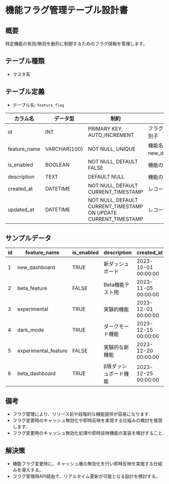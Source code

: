 # 機能フラグ管理テーブル設計書

## 概要
特定機能の有効/無効を動的に制御するためのフラグ情報を管理します。

## テーブル種類
- マスタ系

## テーブル定義
- テーブル名: `feature_flag`

| カラム名      | データ型      | 制約                                      | 説明                                      |
|---------------|---------------|-------------------------------------------|-------------------------------------------|
| id            | INT           | PRIMARY KEY, AUTO_INCREMENT               | フラグの一意な識別子                         |
| feature_name  | VARCHAR(100)  | NOT NULL, UNIQUE                          | 機能名（例: new_dashboard）               |
| is_enabled    | BOOLEAN       | NOT NULL, DEFAULT FALSE                   | 機能の有効状態                              |
| description   | TEXT          | DEFAULT NULL                              | 機能の説明                                  |
| created_at    | DATETIME      | NOT NULL, DEFAULT CURRENT_TIMESTAMP       | レコード作成日時                            |
| updated_at    | DATETIME      | NOT NULL, DEFAULT CURRENT_TIMESTAMP ON UPDATE CURRENT_TIMESTAMP | レコード更新日時    |

## サンプルデータ

| id | feature_name    | is_enabled | description         | created_at           | updated_at           |
|----|-----------------|------------|---------------------|----------------------|----------------------|
| 1  | new_dashboard   | TRUE       | 新ダッシュボード    | 2023-10-01 00:00:00  | 2023-10-01 00:00:00  |
| 2  | beta_feature    | FALSE      | Beta機能テスト用    | 2023-11-05 00:00:00  | 2023-11-05 00:00:00  |
| 3  | experimental    | TRUE       | 実験的機能          | 2023-12-01 00:00:00  | 2023-12-01 00:00:00  |
| 4  | dark_mode       | TRUE       | ダークモード機能    | 2023-12-15 00:00:00  | 2023-12-15 00:00:00  |
| 5  | experimental_feature | FALSE  | 実験的な新機能      | 2023-12-20 00:00:00  | 2023-12-20 00:00:00  |
| 6  | beta_dashboard       | TRUE   | β版ダッシュボード機能 | 2023-12-25 00:00:00  | 2023-12-25 00:00:00  |

## 備考
- フラグ管理により、リリース前や段階的な機能提供が容易になります.
- フラグ変更時のキャッシュ無効化や即時反映を実現する仕組みの検討を推奨します.
- フラグ変更時のキャッシュ無効化処理や即時反映機能の実装を検討すること.

## 解決策
- 機能フラグ変更時に、キャッシュ層の無効化を行い即時反映を実施する仕組みを導入する。
- フラグ管理用API経由で、リアルタイム更新が可能となる設計を検討する。
